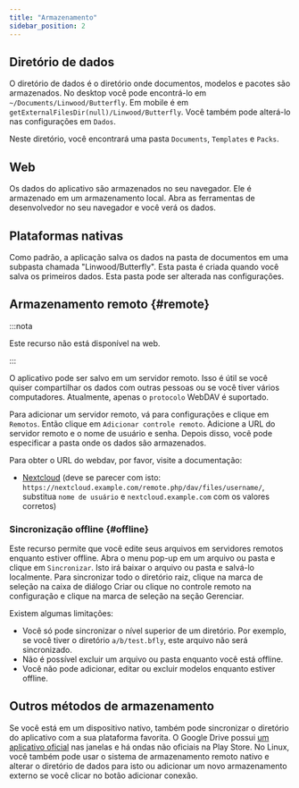 ```yaml
---
title: "Armazenamento"
sidebar_position: 2
---
```


## Diretório de dados

O diretório de dados é o diretório onde documentos, modelos e pacotes são armazenados. No desktop você pode encontrá-lo em `~/Documents/Linwood/Butterfly`. Em mobile é em `getExternalFilesDir(null)/Linwood/Butterfly`. Você também pode alterá-lo nas configurações em `Dados`.

Neste diretório, você encontrará uma pasta `Documents`, `Templates` e `Packs`.

## Web

Os dados do aplicativo são armazenados no seu navegador. Ele é armazenado em um armazenamento local. Abra as ferramentas de desenvolvedor no seu navegador e você verá os dados.

## Plataformas nativas

Como padrão, a aplicação salva os dados na pasta de documentos em uma subpasta chamada "Linwood/Butterfly". Esta pasta é criada quando você salva os primeiros dados. Esta pasta pode ser alterada nas configurações.

## Armazenamento remoto {#remote}

:::nota

Este recurso não está disponível na web.

:::

O aplicativo pode ser salvo em um servidor remoto. Isso é útil se você quiser compartilhar os dados com outras pessoas ou se você tiver vários computadores. Atualmente, apenas o `protocolo` WebDAV é suportado.

Para adicionar um servidor remoto, vá para configurações e clique em `Remotos`. Então clique em `Adicionar controle remoto`. Adicione a URL do servidor remoto e o nome de usuário e senha. Depois disso, você pode especificar a pasta onde os dados são armazenados.

Para obter o URL do webdav, por favor, visite a documentação:

* [Nextcloud](https://docs.nextcloud.com/server/latest/user_manual/en/files/access_webdav.html) (deve se parecer com isto: `https://nextcloud.example.com/remote.php/dav/files/username/`, substitua `nome de usuário` e `nextcloud.example.com` com os valores corretos)

### Sincronização offline {#offline}

Este recurso permite que você edite seus arquivos em servidores remotos enquanto estiver offline. Abra o menu pop-up em um arquivo ou pasta e clique em `Sincronizar`. Isto irá baixar o arquivo ou pasta e salvá-lo localmente. Para sincronizar todo o diretório raiz, clique na marca de seleção na caixa de diálogo Criar ou clique no controle remoto na configuração e clique na marca de seleção na seção Gerenciar.

Existem algumas limitações:

* Você só pode sincronizar o nível superior de um diretório. Por exemplo, se você tiver o diretório `a/b/test.bfly`, este arquivo não será sincronizado.
* Não é possível excluir um arquivo ou pasta enquanto você está offline.
* Você não pode adicionar, editar ou excluir modelos enquanto estiver offline.

## Outros métodos de armazenamento

Se você está em um dispositivo nativo, também pode sincronizar o diretório do aplicativo com a sua plataforma favorita. O Google Drive possui [um aplicativo oficial](https://www.google.com/drive/download/) nas janelas e há ondas não oficiais na Play Store. No Linux, você também pode usar o sistema de armazenamento remoto nativo e alterar o diretório de dados para isto ou adicionar um novo armazenamento externo se você clicar no botão adicionar conexão.
